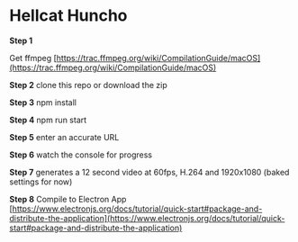 # Hellcat Huncho

**Step 1**

Get ffmpeg
[https://trac.ffmpeg.org/wiki/CompilationGuide/macOS](https://trac.ffmpeg.org/wiki/CompilationGuide/macOS)

**Step 2**
clone this repo or download the zip

**Step 3**
npm install

**Step 4**
npm run start

**Step 5**
enter an accurate URL

**Step 6**
watch the console for progress

**Step 7**
generates a 12 second video at 60fps, H.264 and 1920x1080 (baked settings for now)

**Step 8**
Compile to Electron App 
[https://www.electronjs.org/docs/tutorial/quick-start#package-and-distribute-the-application](https://www.electronjs.org/docs/tutorial/quick-start#package-and-distribute-the-application)
